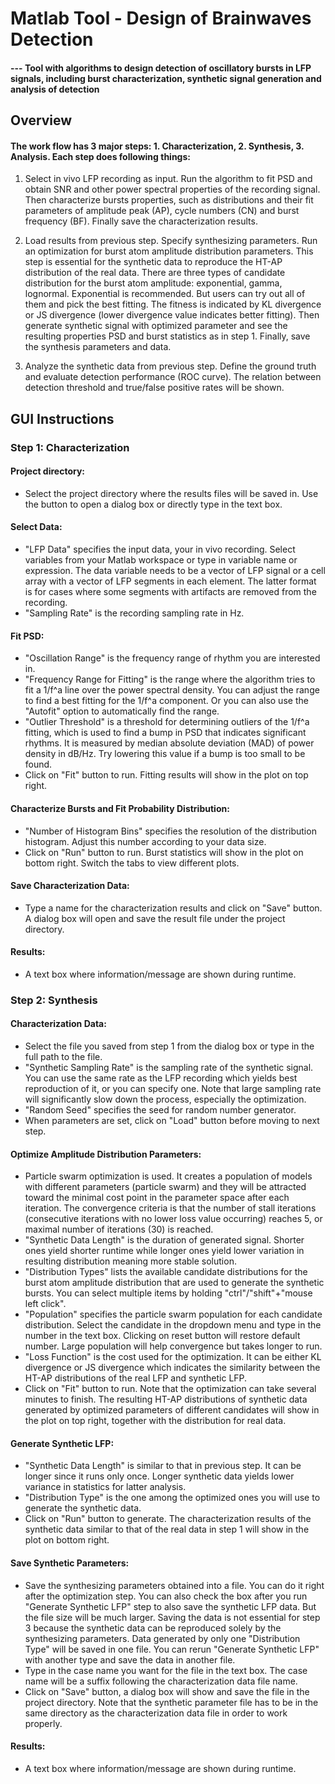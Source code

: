 # Matlab Tool - Design of Brainwaves Detection
#### --- Tool with algorithms to design detection of oscillatory bursts in LFP signals, including burst characterization, synthetic signal generation and analysis of detection

## Overview
#### The work flow has 3 major steps: 1. Characterization, 2. Synthesis, 3. Analysis. Each step does following things:

1.	Select in vivo LFP recording as input. Run the algorithm to fit PSD and obtain SNR and other power spectral properties of the recording signal. Then characterize bursts properties, such as distributions and their fit parameters of amplitude peak (AP), cycle numbers (CN) and burst frequency (BF). Finally save the characterization results.

2.	Load results from previous step. Specify synthesizing parameters. Run an optimization for burst atom amplitude distribution parameters. This step is essential for the synthetic data to reproduce the HT-AP distribution of the real data. There are three types of candidate distribution for the burst atom amplitude: exponential, gamma, lognormal. Exponential is recommended. But users can try out all of them and pick the best fitting. The fitness is indicated by KL divergence or JS divergence (lower divergence value indicates better fitting). Then generate synthetic signal with optimized parameter and see the resulting properties PSD and burst statistics as in step 1. Finally, save the synthesis parameters and data.

3.	Analyze the synthetic data from previous step. Define the ground truth and evaluate detection performance (ROC curve). The relation between detection threshold and true/false positive rates will be shown.


## GUI Instructions

### Step 1: Characterization
#### Project directory:
*	Select the project directory where the results files will be saved in. Use the button to open a dialog box or directly type in the text box.
#### Select Data:
*	"LFP Data" specifies the input data, your in vivo recording. Select variables from your Matlab workspace or type in variable name or expression. The data variable needs to be a vector of LFP signal or a cell array with a vector of LFP segments in each element. The latter format is for cases where some segments with artifacts are removed from the recording.
*	"Sampling Rate" is the recording sampling rate in Hz.
#### Fit PSD:
*	"Oscillation Range" is the frequency range of rhythm you are interested in.
*	"Frequency Range for Fitting" is the range where the algorithm tries to fit a 1/f^a line over the power spectral density. You can adjust the range to find a best fitting for the 1/f^a component. Or you can also use the "Autofit" option to automatically find the range.
*	"Outlier Threshold" is a threshold for determining outliers of the 1/f^a fitting, which is used to find a bump in PSD that indicates significant rhythms. It is measured by median absolute deviation (MAD) of power density in dB/Hz. Try lowering this value if a bump is too small to be found.
*	Click on "Fit" button to run. Fitting results will show in the plot on top right.
#### Characterize Bursts and Fit Probability Distribution:
*	"Number of Histogram Bins" specifies the resolution of the distribution histogram. Adjust this number according to your data size.
*	Click on "Run" button to run. Burst statistics will show in the plot on bottom right. Switch the tabs to view different plots.
#### Save Characterization Data:
*	Type a name for the characterization results and click on "Save" button. A dialog box will open and save the result file under the project directory.
#### Results:
*	A text box where information/message are shown during runtime.

### Step 2: Synthesis
#### Characterization Data:
*	Select the file you saved from step 1 from the dialog box or type in the full path to the file.
*	"Synthetic Sampling Rate" is the sampling rate of the synthetic signal. You can use the same rate as the LFP recording which yields best reproduction of it, or you can specify one. Note that large sampling rate will significantly slow down the process, especially the optimization.
*	"Random Seed" specifies the seed for random number generator.
*	When parameters are set, click on "Load" button before moving to next step.
#### Optimize Amplitude Distribution Parameters:
*	Particle swarm optimization is used. It creates a population of models with different parameters (particle swarm) and they will be attracted toward the minimal cost point in the parameter space after each iteration. The convergence criteria is that the number of stall iterations (consecutive iterations with no lower loss value occurring) reaches 5, or maximal number of iterations (30) is reached.
*	"Synthetic Data Length" is the duration of generated signal. Shorter ones yield shorter runtime while longer ones yield lower variation in resulting distribution meaning more stable solution.
*	"Distribution Types" lists the available candidate distributions for the burst atom amplitude distribution that are used to generate the synthetic bursts. You can select multiple items by holding "ctrl"/"shift"+"mouse left click".
*	"Population" specifies the particle swarm population for each candidate distribution. Select the candidate in the dropdown menu and type in the number in the text box. Clicking on reset button will restore default number. Large population will help convergence but takes longer to run.
*	"Loss Function" is the cost used for the optimization. It can be either KL divergence or JS divergence which indicates the similarity between the HT-AP distributions of the real LFP and synthetic LFP.
*	Click on "Fit" button to run. Note that the optimization can take several minutes to finish. The resulting HT-AP distributions of synthetic data generated by optimized parameters of different candidates will show in the plot on top right, together with the distribution for real data.
#### Generate Synthetic LFP:
*	"Synthetic Data Length" is similar to that in previous step. It can be longer since it runs only once. Longer synthetic data yields lower variance in statistics for latter analysis.
*	"Distribution Type" is the one among the optimized ones you will use to generate the synthetic data.
*	Click on "Run" button to generate. The characterization results of the synthetic data similar to that of the real data in step 1 will show in the plot on bottom right.
#### Save Synthetic Parameters:
*	Save the synthesizing parameters obtained into a file. You can do it right after the optimization step. You can also check the box after you run "Generate Synthetic LFP" step to also save the synthetic LFP data. But the file size will be much larger. Saving the data is not essential for step 3 because the synthetic data can be reproduced solely by the synthesizing parameters. Data generated by only one "Distribution Type" will be saved in one file. You can rerun "Generate Synthetic LFP" with another type and save the data in another file.
*	Type in the case name you want for the file in the text box. The case name will be a suffix following the characterization data file name.
*	Click on "Save" button, a dialog box will show and save the file in the project directory. Note that the synthetic parameter file has to be in the same directory as the characterization data file in order to work properly.
#### Results:
*	A text box where information/message are shown during runtime.
